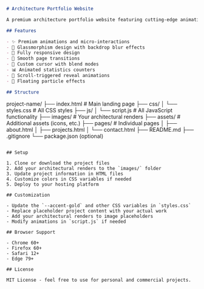 ```markdown
# Architecture Portfolio Website

A premium architecture portfolio website featuring cutting-edge animations and Apple-level attention to detail.

## Features

- ✨ Premium animations and micro-interactions
- 🎨 Glassmorphism design with backdrop blur effects
- 📱 Fully responsive design
- 🚀 Smooth page transitions
- 🎯 Custom cursor with blend modes
- 📊 Animated statistics counters
- 🌟 Scroll-triggered reveal animations
- 💫 Floating particle effects

## Structure

```
project-name/
├── index.html              # Main landing page
├── css/
│   └── styles.css          # All CSS styles
├── js/
│   └── script.js           # All JavaScript functionality
├── images/                 # Your architectural renders
├── assets/                 # Additional assets (icons, etc.)
├── pages/                  # Individual pages
│   ├── about.html
│   ├── projects.html
│   └── contact.html
├── README.md
├── .gitignore
└── package.json (optional)
```

## Setup

1. Clone or download the project files
2. Add your architectural renders to the `images/` folder
3. Update project information in HTML files
4. Customize colors in CSS variables if needed
5. Deploy to your hosting platform

## Customization

- Update the `--accent-gold` and other CSS variables in `styles.css`
- Replace placeholder project content with your actual work
- Add your architectural renders to image placeholders
- Modify animations in `script.js` if needed

## Browser Support

- Chrome 60+
- Firefox 60+
- Safari 12+
- Edge 79+

## License

MIT License - feel free to use for personal and commercial projects.
```